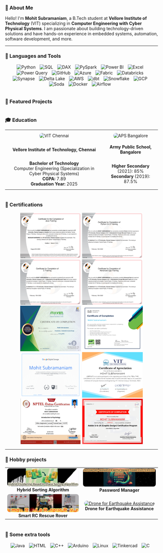 ### 👋 About Me
Hello! I'm **Mohit Subramaniam**, a B.Tech student at **Vellore Institute of Technology** (VIT) specializing in **Computer Engineering with Cyber Physical Systems**. I am passionate about building technology-driven solutions and have hands-on experience in embedded systems, automation, software development, and more.

---

### 🧰 Languages and Tools
<p align="center">
  <!-- Languages & Data Tools -->
  <img align="center" alt="Python" width="50px" style="padding-right:10px;" src="https://cdn.jsdelivr.net/gh/devicons/devicon/icons/python/python-original.svg" />
  <img align="center" alt="SQL" width="50px" style="padding-right:10px;" src="https://www.svgrepo.com/show/331760/sql-database-generic.svg" />
  <img align="center" alt="DAX" width="50px" style="padding-right:10px;" src="https://www.cdnlogo.com/logos/d/78/dax.svg" />
  <img align="center" alt="PySpark" width="50px" style="padding-right:10px;" src="https://upload.wikimedia.org/wikipedia/commons/f/f3/Apache_Spark_logo.svg" />
  <img align="center" alt="Power BI" width="50px" style="padding-right:10px;" src="https://upload.wikimedia.org/wikipedia/commons/thumb/c/cf/New_Power_BI_Logo.svg/2048px-New_Power_BI_Logo.svg.png" />
  <img align="center" alt="Excel" width="50px" style="padding-right:10px;" src="https://cdn.iconscout.com/icon/free/png-512/free-excel-logo-icon-download-in-svg-png-gif-file-formats--brand-brands-logos-pack-icons-116252.png?f=webp&w=512" />
  <img align="center" alt="Power Query" width="50px" style="padding-right:10px;" src="https://static1.squarespace.com/static/57cfc8a3d482e945c66724f7/57da3788f5e231f8a01b6b76/5f68275528978b1bff2abeab/1600763192655/PowerQ2.PNG?format=1500w" />
  <img align="center" alt="GitHub" width="50px" style="padding-right:10px;" src="https://cdn.iconscout.com/icon/free/png-512/free-github-icon-download-in-svg-png-gif-file-formats--logo-developer-tool-brand-logos-pack-icons-1597554.png?f=webp&w=512" />
  <!-- Technologies -->
  <img align="center" alt="Azure" width="50px" style="padding-right:10px;" src="https://upload.wikimedia.org/wikipedia/commons/a/a8/Microsoft_Azure_Logo.svg" />
  <img align="center" alt="Fabric" width="50px" style="padding-right:10px;" src="https://static.wikia.nocookie.net/logopedia/images/a/aa/Microsoft_Fabric_2023.svg/revision/latest?cb=20230528223239" />
  <img align="center" alt="Databricks" width="50px" style="padding-right:10px;" src="https://w7.pngwing.com/pngs/496/62/png-transparent-databricks-logo-thumbnail-tech-companies-thumbnail.png" />
  <img align="center" alt="Synapse" width="50px" style="padding-right:10px;" src="https://seeklogo.com/images/A/azure-synapse-analytics-logo-B87A556A9C-seeklogo.com.png" />
  <img align="center" alt="Delta Lake" width="50px" style="padding-right:10px;" src="https://encrypted-tbn0.gstatic.com/images?q=tbn:ANd9GcSuZC0ik3p3Xgi-AVqqy-GheqJX6VjqhyX2_w&s" />
  <img align="center" alt="AWS" width="50px" style="padding-right:10px;" src="https://upload.wikimedia.org/wikipedia/commons/9/93/Amazon_Web_Services_Logo.svg" />
  <img align="center" alt="dbt" width="50px" style="padding-right:10px;" src="https://assets.streamlinehq.com/image/private/w_300,h_300,ar_1/f_auto/v1/icons/3/dbt-icon-sefw4nnptjlk5lk13atgvm.png/dbt-icon-2yxlz1fvy25mvn5scgnlw.png?_a=DAJFJtWIZAAC" />
  <img align="center" alt="Snowflake" width="50px" style="padding-right:10px;" src="https://images.ctfassets.net/h6ufgtwb6nv1/4xeg3E52wiN7iUDIlBacsw/065485e8ac85198c8b435c49daa54550/snowflake__1_.svg" />
  <img align="center" alt="GCP" width="50px" style="padding-right:10px;" src="https://upload.wikimedia.org/wikipedia/commons/5/51/Google_Cloud_logo.svg" />
  <img align="center" alt="Soda" width="50px" style="padding-right:10px;" src="https://repository-images.githubusercontent.com/321458274/c25b7400-5747-11eb-9ad2-452a7bdfad0e" />
  <img align="center" alt="Docker" width="50px" style="padding-right:10px;" src="https://www.svgrepo.com/show/331370/docker.svg" />
  <img align="center" alt="Airflow" width="50px" style="padding-right:10px;" src="https://encrypted-tbn0.gstatic.com/images?q=tbn:ANd9GcR5wBizqY6LoRyWJ7Xgr2CXVGBTLwkx9VIflQ&s" />
</p>



#
### 🚀 Featured Projects

#
### 🎓 Education
<table align="center" style="border-radius: 0px; width: 100%; table-layout: fixed;">
  <tr>
    <td align="center" style="padding: 10px;">
      <img src="https://technovitchennai.com/aboutvitchennai.png" alt="VIT Chennai" width="350" height="200" style="border-radius: 8px; object-fit: cover;">
    </td>
    <td align="center" style="padding: 10px;">
      <img src="https://encrypted-tbn0.gstatic.com/images?q=tbn:ANd9GcRNLLLEnWo-4IwEfHH4vT7chhJclfnx0aaIrA&s" alt="APS Bangalore" width="350" height="200" style="border-radius: 8px; object-fit: cover;">
    </td>
  </tr>
  <tr>
    <td align="center" style="padding: 10px;"><b>Vellore Institute of Technology, Chennai</b></td>
    <td align="center" style="padding: 10px;"><b>Army Public School, Bangalore</b></td>
  </tr>
  <tr>
    <td align="center" style="padding: 10px;">
      <b>Bachelor of Technology</b><br>
      Computer Engineering (Specialization in Cyber Physical Systems)<br>
      <b>CGPA:</b> 7.89<br>
      <b>Graduation Year:</b> 2025
    </td>
    <td align="center" style="padding: 10px;">
      <b>Higher Secondary</b> (2021): 85%<br>
      <b>Secondary</b> (2019): 87.5%
    </td>
  </tr>
</table>


#
### 📜 Certifications
<p align="center">
  <img src="certi/Java Training-1.png" width="200px" height="150">
  <img src="certi/Python-1.png" width="200px" height="150">
  <img src="certi/C-1.png" width="200px" height="150">
  <img src="certi/Cpp-1.png" width="200px" height="150">
  <img src="certi/Maven_Embedded_Systems-1.png" width="200px" height="150">
  <img src="certi/Mohit_Introduction_to_Packet_Tracer_Badge20230727-28-ep6ofp-1.png" width="200px" height="150">
  <img src="certi/digitalgarage_certificate-1.png" width="200px" height="150">
  <img src="certi/computer networks certificate-1.png" width="200px" height="150">
  <img src="certi/nptel certificate-1.png" width="200px" height="150">
  <img src="certi/Adobe_UI_UX-1.png" width="200px" height="150">
</p>

---
### 🎨 Hobby projects
<table align="center" style="border-radius: 0px;"> 
  <tr>
    <td align="center">
      <a href="https://github.com/mohitsubramaniam15/hybrid_clustering_based_in-place_sorting_algorithm">
          <img src="assets/hybrid_sorting.png" alt="Hybrid Clustering-Based In-Place Sorting Algorithm" width="350" style="border-radius: 8px;">
      </a>
      <br>
      <b>Hybrid Sorting Algorithm</b>
    </td>
    <td align="center">
      <a href="https://github.com/mohitsubramaniam15/Password-Manager">
          <img src="assets/password_manager.png" alt="Password Manager with an Easter Egg" width="350" style="border-radius: 8px;">
      </a>
      <br>
      <b>Password Manager</b>
    </td>
  </tr>
  <tr>
    <td align="center">
      <a href="https://github.com/mohitsubramaniam15/RC-Fire-Rescue-Rover">
          <img src="assets/rescue_rover.gif" alt="Smart RC Rescue Rover for Fire Emergency" width="350" style="border-radius: 8px;">
      </a>
      <br>
      <b>Smart RC Rescue Rover</b>
    </td>
    <td align="center">
      <a href="https://github.com/mohitsubramaniam15/AeroLumenQuad-A-QuadCopter-project">
          <img src="assets/drone_project.gif" alt="Drone for Earthquake Assistance" width="350" style="border-radius: 8px;">
      </a>
      <br>
      <b>Drone for Earthquake Assistance</b>
    </td>
  </tr>
</table>

#
### 🔧 Some extra tools
<p align="center">
  <img align="center" alt="Java" width="50px" style="padding-right:10px;" src="https://cdn.jsdelivr.net/gh/devicons/devicon/icons/java/java-original.svg"/>
  <img align="center" alt="HTML" width="50px" style="padding-right:10px;" src="https://cdn.jsdelivr.net/gh/devicons/devicon/icons/html5/html5-plain.svg" />
  <img align="center" alt="C++" width="50px" style="padding-right:10px;" src="https://cdn.jsdelivr.net/gh/devicons/devicon@latest/icons/cplusplus/cplusplus-original.svg" />
  <img align="center" alt="Arduino" width="50px" style="padding-right:10px;" src="https://cdn.jsdelivr.net/gh/devicons/devicon@latest/icons/arduino/arduino-original.svg" />
  <img align="center" alt="Linux" width="50px" style="padding-right:10px;" src="https://cdn.jsdelivr.net/gh/devicons/devicon@latest/icons/linux/linux-original.svg" />
  <img align="center" alt="Tinkercad" width="50px" style="padding-right:10px;" src="https://play-lh.googleusercontent.com/mQFpMUd2YiZ0Z8_NUxIQe-XxxfJY2rGFhFsbCHceEIcLx-ZWUmG0hmEivG80I6yhotY" />
  <img align="center" alt="C" width="50px" style="padding-right:10px;" src="https://cdn.jsdelivr.net/gh/devicons/devicon@latest/icons/c/c-original.svg" />
</p>
